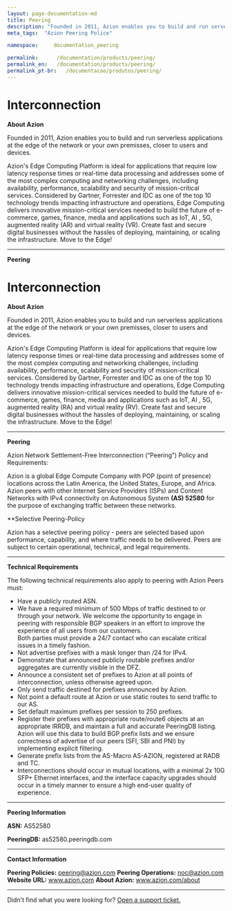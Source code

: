 ```yaml
---
layout: page-documentation-md
title: Peering
description: "Founded in 2011, Azion enables you to build and run serverless applications at the edge of the network or your own premisses, closer to users and devices."
meta_tags:  "Azion Peering Police"

namespace:     documentation_peering

permalink:      /documentation/products/peering/
permalink_en:   /documentation/products/peering/
permalink_pt-br:   /documentacao/produtos/peering/
---
```


# Interconnection

**About Azion**

Founded in 2011, Azion enables you to build and run serverless applications at the edge of the network or your own premisses, closer to users and devices.

Azion's Edge Computing Platform is ideal for applications that require low latency response times or real-time data processing and addresses some of the most complex computing and networking challenges, including availability, performance, scalability and security of mission-critical services. Considered by Gartner, Forrester and IDC as one of the top 10 technology trends impacting infrastructure and operations, Edge Computing delivers innovative mission-critical services needed to build the future of e-commerce, games, finance, media and applications such as IoT, AI , 5G, augmented reality (AR) and virtual reality (VR). Create fast and secure digital businesses without the hassles of deploying, maintaining, or scaling the infrastructure. Move to the Edge!

---

**Peering**
# Interconnection

**About Azion**

Founded in 2011, Azion enables you to build and run serverless applications at the edge of the network or your own premisses, closer to users and devices.

Azion's Edge Computing Platform is ideal for applications that require low latency response times or real-time data processing and addresses some of the most complex computing and networking challenges, including availability, performance, scalability and security of mission-critical services. Considered by Gartner, Forrester and IDC as one of the top 10 technology trends impacting infrastructure and operations, Edge Computing delivers innovative mission-critical services needed to build the future of e-commerce, games, finance, media and applications such as IoT, AI , 5G, augmented reality (RA) and virtual reality (RV). Create fast and secure digital businesses without the hassles of deploying, maintaining, or scaling the infrastructure. Move to the Edge!

---

**Peering**

Azion Network Settlement-Free Interconnection (“Peering”) Policy and Requirements:

Azion is a global Edge Compute Company with POP (point of presence) locations across the Latin America, the United States, Europe, and Africa. Azion peers with other Internet Service Providers (ISPs) and Content Networks with IPv4 connectivity on Autonomous System **(AS) 52580** for the purpose of exchanging traffic between these networks.

**Selective Peering-Policy

Azion has a selective peering policy - peers are selected based upon performance, capability, and where traffic needs to be delivered. Peers are subject to certain operational, technical, and legal requirements.

---

**Technical Requirements**

The following technical requirements also apply to peering with Azion Peers must:


* Have a publicly routed ASN.
* We have a required minimum of 500 Mbps of traffic destined to or through your network. We welcome the opportunity to engage in peering with responsible BGP speakers in an effort to improve the experience of all users from our customers.<br>Both parties must provide a 24/7 contact who can escalate critical issues in a timely fashion.
* Not advertise prefixes with a mask longer than /24 for IPv4.
* Demonstrate that announced publicly routable prefixes and/or aggregates are currently visible in the DFZ.
* Announce a consistent set of prefixes to Azion at all points of interconnection, unless otherwise agreed upon.
* Only send traffic destined for prefixes announced by Azion.
* Not point a default route at Azion or use static routes to send traffic to our AS.
* Set default maximum prefixes per session to 250 prefixes.
* Register their prefixes with appropriate route/route6 objects at an appropriate IRRDB, and maintain a full and accurate PeeringDB listing. Azion will use this data to build BGP prefix lists and we ensure correctness of advertise of our peers (SFI, SBI and PNI) by implementing explicit filtering.
* Generate prefix lists from the AS-Macro AS-AZION, registered at RADB and TC.
* Interconnections should occur in mutual locations, with a minimal 2x 10G SFP+ Ethernet interfaces, and the interface capacity upgrades should occur in a timely manner to ensure a high end-user quality of experience.

---

**Peering Information**

**ASN:** AS52580

**PeeringDB:** as52580.peeringdb.com

---

**Contact Information**

**Peering Policies:** peering@azion.com
**Peering Operations:** noc@azion.com
**Website URL:** www.azion.com
**About Azion:** www.azion.com/about

---

Didn't find what you were looking for? [Open a support ticket.](https://tickets.azion.com/)

